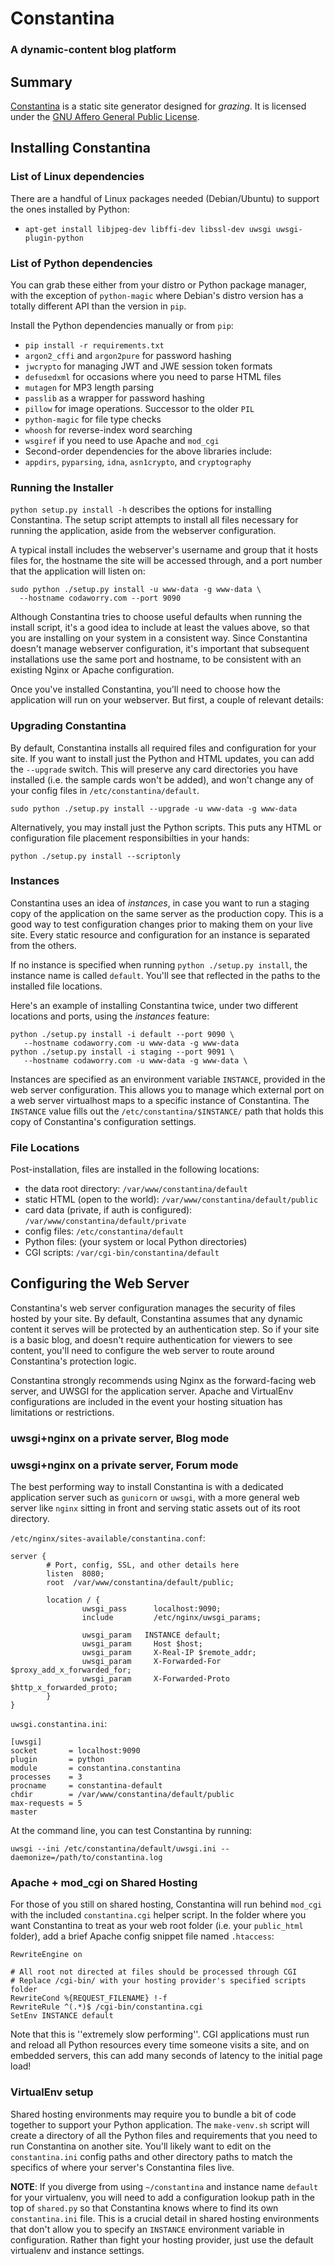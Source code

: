 # Constantina
### A dynamic-content blog platform

## Summary
[Constantina](https://github.com/wwoast/constantina) is a static site generator designed for *grazing*. It is licensed under the [GNU Affero General Public License](https://github.com/wwoast/constantina/blobs/master/LICENSE.md).

## Installing Constantina

### List of Linux dependencies
There are a handful of Linux packages needed (Debian/Ubuntu) to support the ones
installed by Python:

 * `apt-get install libjpeg-dev libffi-dev libssl-dev uwsgi uwsgi-plugin-python`


### List of Python dependencies
You can grab these either from your distro or Python package manager, with the
exception of `python-magic` where Debian's distro version has a totally different
API than the version in `pip`.

Install the Python dependencies manually or from `pip`:

 * `pip install -r requirements.txt`
  * `argon2_cffi` and `argon2pure` for password hashing
  * `jwcrypto` for managing JWT and JWE session token formats
  * `defusedxml` for occasions where you need to parse HTML files
  * `mutagen` for MP3 length parsing
  * `passlib` as a wrapper for password hashing
  * `pillow` for image operations. Successor to the older `PIL`
  * `python-magic` for file type checks
  * `whoosh` for reverse-index word searching
  * `wsgiref` if you need to use Apache and `mod_cgi`
 * Second-order dependencies for the above libraries include:
  * `appdirs`, `pyparsing`, `idna`, `asn1crypto`, and `cryptography` 

### Running the Installer
`python setup.py install -h` describes the options for installing Constantina.
The setup script attempts to install all files necessary for running the 
application, aside from the webserver configuration.

A typical install includes the webserver's username and group that it hosts
files for, the hostname the site will be accessed through, and a port number
that the application will listen on:

```
sudo python ./setup.py install -u www-data -g www-data \
  --hostname codaworry.com --port 9090
```

Although Constantina tries to choose useful defaults when running the install
script, it's a good idea to include at least the values above, so that you
are installing on your system in a consistent way. Since Constantina doesn't
manage webserver configuration, it's important that subsequent installations
use the same port and hostname, to be consistent with an existing Nginx or
Apache configuration.

Once you've installed Constantina, you'll need to choose how the application
will run on your webserver. But first, a couple of relevant details:


### Upgrading Constantina
By default, Constantina installs all required files and configuration for your
site. If you want to install just the Python and HTML updates, you can add the
`--upgrade` switch. This will preserve any card directories you have installed
(i.e. the sample cards won't be added), and won't change any of your config
files in `/etc/constantina/default`.

```
sudo python ./setup.py install --upgrade -u www-data -g www-data
```

Alternatively, you may install just the Python scripts. This puts any HTML or
configuration file placement responsibilties in your hands:

```
python ./setup.py install --scriptonly
```


### Instances
Constantina uses an idea of *instances*, in case you want to run a staging
copy of the application on the same server as the production copy. This is
a good way to test configuration changes prior to making them on your live
site. Every static resource and configuration for an instance is separated
from the others.

If no instance is specified when running `python ./setup.py install`, the
instance name is called `default`. You'll see that reflected in the paths
to the installed file locations.

Here's an example of installing Constantina twice, under two different
locations and ports, using the *instances* feature:

```
python ./setup.py install -i default --port 9090 \
   --hostname codaworry.com -u www-data -g www-data
python ./setup.py install -i staging --port 9091 \
   --hostname codaworry.com -u www-data -g www-data \
```

Instances are specified as an environment variable `INSTANCE`, provided in
the web server configuration. This allows you to manage which external port
on a web server virtualhost maps to a specific instance of Constantina.
The `INSTANCE` value fills out the `/etc/constantina/$INSTANCE/` path that
holds this copy of Constantina's configuration settings.


### File Locations
Post-installation, files are installed in the following locations:
 * the data root directory: `/var/www/constantina/default`
  * static HTML (open to the world): `/var/www/constantina/default/public`
  * card data (private, if auth is configured): `/var/www/constantina/default/private`
 * config files: `/etc/constantina/default`
 * Python files: (your system or local Python directories)
 * CGI scripts: `/var/cgi-bin/constantina/default`


## Configuring the Web Server

Constantina's web server configuration manages the security of files hosted by
your site. By default, Constantina assumes that any dynamic content it serves
will be protected by an authentication step. So if your site is a basic blog,
and doesn't require authentication for viewers to see content, you'll need to
configure the web server to route around Constantina's protection logic.

Constantina strongly recommends using Nginx as the forward-facing web server,
and UWSGI for the application server. Apache and VirtualEnv configurations are
included in the event your hosting situation has limitations or restrictions.

### uwsgi+nginx on a private server, Blog mode

### uwsgi+nginx on a private server, Forum mode
The best performing way to install Constantina is with a dedicated
application server such as `gunicorn` or `uwsgi`, with a more general
web server like `nginx` sitting in front and serving static assets out
of its root directory.

`/etc/nginx/sites-available/constantina.conf`:
```
server {
        # Port, config, SSL, and other details here
        listen  8080;
        root  /var/www/constantina/default/public;

        location / {
                uwsgi_pass      localhost:9090;
                include         /etc/nginx/uwsgi_params;

                uwsgi_param   INSTANCE default;
                uwsgi_param     Host $host;
                uwsgi_param     X-Real-IP $remote_addr;
                uwsgi_param     X-Forwarded-For $proxy_add_x_forwarded_for;
                uwsgi_param     X-Forwarded-Proto $http_x_forwarded_proto;
        }
}
```

`uwsgi.constantina.ini`:
```
[uwsgi]
socket       = localhost:9090
plugin       = python
module       = constantina.constantina
processes    = 3
procname     = constantina-default
chdir        = /var/www/constantina/default/public
max-requests = 5
master

```

At the command line, you can test Constantina by running:
```
uwsgi --ini /etc/constantina/default/uwsgi.ini --daemonize=/path/to/constantina.log
```

### Apache + mod_cgi on Shared Hosting
For those of you still on shared hosting, Constantina will run behind `mod_cgi`
with the included `constantina.cgi` helper script. In the folder where you want
Constantina to treat as your web root folder (i.e. your `public_html` folder),
add a brief Apache config snippet file named `.htaccess`:

```
RewriteEngine on

# All root not directed at files should be processed through CGI
# Replace /cgi-bin/ with your hosting provider's specified scripts folder
RewriteCond %{REQUEST_FILENAME} !-f
RewriteRule ^(.*)$ /cgi-bin/constantina.cgi
SetEnv INSTANCE default
```

Note that this is ''extremely slow performing''. CGI applications must run and reload
all Python resources every time someone visits a site, and on embedded servers, this 
can add many seconds of latency to the initial page load!


### VirtualEnv setup
Shared hosting environments may require you to bundle a bit of code together to support
your Python application. The `make-venv.sh` script will create a directory of
all the Python files and requirements that you need to run Constantina on another site.
You'll likely want to edit on the `constantina.ini` config paths and other directory paths
to match the specifics of where your server's Constantina files live.

**NOTE**: If you diverge from using `~/constantina` and instance name `default` for your 
virtualenv, you will need to add a configuration lookup path in the top of `shared.py` so 
that Constantina knows where to find its own `constantina.ini` file. This is a crucial
detail in shared hosting environments that don't allow you to specify an `INSTANCE` environment 
variable in configuration. Rather than fight your hosting provider, just use the default
virtualenv and instance settings.
